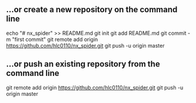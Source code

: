 …or create a new repository on the command line
-------------------------------------------------------------
echo "# nx_spider" >> README.md
git init
git add README.md
git commit -m "first commit"
git remote add origin https://github.com/hlc0110/nx_spider.git
git push -u origin master

…or push an existing repository from the command line
-------------------------------------------------------------
git remote add origin https://github.com/hlc0110/nx_spider.git
git push -u origin master
